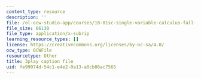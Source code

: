 ```yaml
---
content_type: resource
description: ''
file: /ol-ocw-studio-app/courses/18-01sc-single-variable-calculus-fall-2010/fe99074d54c1e4e20a13a0cb86ac7565_eRCN3daFCmU.srt
file_size: 66130
file_type: application/x-subrip
learning_resource_types: []
license: https://creativecommons.org/licenses/by-nc-sa/4.0/
ocw_type: OCWFile
resourcetype: Other
title: 3play caption file
uid: fe99074d-54c1-e4e2-0a13-a0cb86ac7565
---
```

